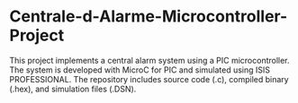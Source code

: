 # Centrale-d-Alarme-Microcontroller-Project
This project implements a central alarm system using a PIC microcontroller. The system is developed with MicroC for PIC and simulated using ISIS PROFESSIONAL. The repository includes source code (.c), compiled binary (.hex), and simulation files (.DSN).
